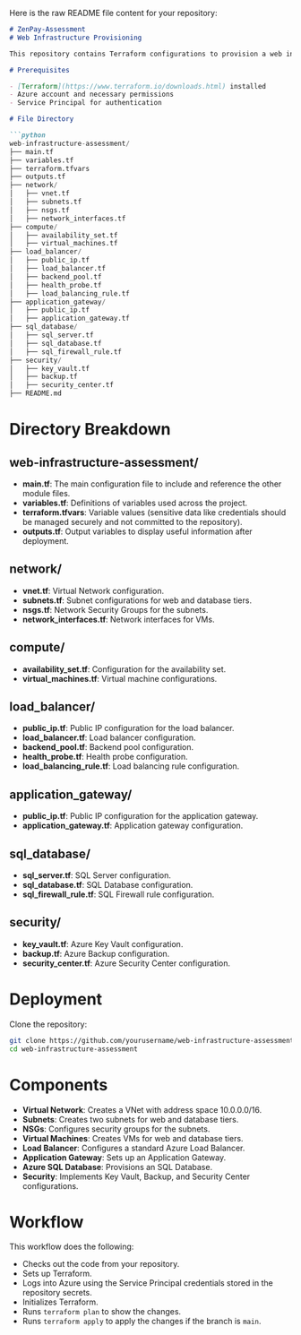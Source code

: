 Here is the raw README file content for your repository:

```markdown
# ZenPay-Assessment
# Web Infrastructure Provisioning

This repository contains Terraform configurations to provision a web infrastructure stack on Azure.

# Prerequisites

- [Terraform](https://www.terraform.io/downloads.html) installed
- Azure account and necessary permissions
- Service Principal for authentication

# File Directory

```python
web-infrastructure-assessment/
├── main.tf
├── variables.tf
├── terraform.tfvars
├── outputs.tf
├── network/
│   ├── vnet.tf
│   ├── subnets.tf
│   ├── nsgs.tf
│   ├── network_interfaces.tf
├── compute/
│   ├── availability_set.tf
│   ├── virtual_machines.tf
├── load_balancer/
│   ├── public_ip.tf
│   ├── load_balancer.tf
│   ├── backend_pool.tf
│   ├── health_probe.tf
│   ├── load_balancing_rule.tf
├── application_gateway/
│   ├── public_ip.tf
│   ├── application_gateway.tf
├── sql_database/
│   ├── sql_server.tf
│   ├── sql_database.tf
│   ├── sql_firewall_rule.tf
├── security/
│   ├── key_vault.tf
│   ├── backup.tf
│   ├── security_center.tf
├── README.md
```

# Directory Breakdown

## web-infrastructure-assessment/
- **main.tf**: The main configuration file to include and reference the other module files.
- **variables.tf**: Definitions of variables used across the project.
- **terraform.tfvars**: Variable values (sensitive data like credentials should be managed securely and not committed to the repository).
- **outputs.tf**: Output variables to display useful information after deployment.

## network/
- **vnet.tf**: Virtual Network configuration.
- **subnets.tf**: Subnet configurations for web and database tiers.
- **nsgs.tf**: Network Security Groups for the subnets.
- **network_interfaces.tf**: Network interfaces for VMs.

## compute/
- **availability_set.tf**: Configuration for the availability set.
- **virtual_machines.tf**: Virtual machine configurations.

## load_balancer/
- **public_ip.tf**: Public IP configuration for the load balancer.
- **load_balancer.tf**: Load balancer configuration.
- **backend_pool.tf**: Backend pool configuration.
- **health_probe.tf**: Health probe configuration.
- **load_balancing_rule.tf**: Load balancing rule configuration.

## application_gateway/
- **public_ip.tf**: Public IP configuration for the application gateway.
- **application_gateway.tf**: Application gateway configuration.

## sql_database/
- **sql_server.tf**: SQL Server configuration.
- **sql_database.tf**: SQL Database configuration.
- **sql_firewall_rule.tf**: SQL Firewall rule configuration.

## security/
- **key_vault.tf**: Azure Key Vault configuration.
- **backup.tf**: Azure Backup configuration.
- **security_center.tf**: Azure Security Center configuration.

# Deployment

Clone the repository:

```sh
git clone https://github.com/yourusername/web-infrastructure-assessment.git
cd web-infrastructure-assessment
```

# Components

- **Virtual Network**: Creates a VNet with address space 10.0.0.0/16.
- **Subnets**: Creates two subnets for web and database tiers.
- **NSGs**: Configures security groups for the subnets.
- **Virtual Machines**: Creates VMs for web and database tiers.
- **Load Balancer**: Configures a standard Azure Load Balancer.
- **Application Gateway**: Sets up an Application Gateway.
- **Azure SQL Database**: Provisions an SQL Database.
- **Security**: Implements Key Vault, Backup, and Security Center configurations.

# Workflow

This workflow does the following:

- Checks out the code from your repository.
- Sets up Terraform.
- Logs into Azure using the Service Principal credentials stored in the repository secrets.
- Initializes Terraform.
- Runs `terraform plan` to show the changes.
- Runs `terraform apply` to apply the changes if the branch is `main`.
```